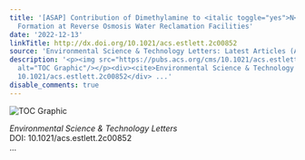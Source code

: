 ```yaml
---
title: '[ASAP] Contribution of Dimethylamine to <italic toggle="yes">N</italic>‑Nitrosodimethylamine
  Formation at Reverse Osmosis Water Reclamation Facilities'
date: '2022-12-13'
linkTitle: http://dx.doi.org/10.1021/acs.estlett.2c00852
source: 'Environmental Science & Technology Letters: Latest Articles (ACS Publications)'
description: '<p><img src="https://pubs.acs.org/cms/10.1021/acs.estlett.2c00852/asset/images/medium/ez2c00852_0003.gif"
  alt="TOC Graphic"/></p><div><cite>Environmental Science & Technology Letters</cite></div><div>DOI:
  10.1021/acs.estlett.2c00852</div> ...'
disable_comments: true
---
```

<p><img src="https://pubs.acs.org/cms/10.1021/acs.estlett.2c00852/asset/images/medium/ez2c00852_0003.gif" alt="TOC Graphic"/></p><div><cite>Environmental Science & Technology Letters</cite></div><div>DOI: 10.1021/acs.estlett.2c00852</div> ...
